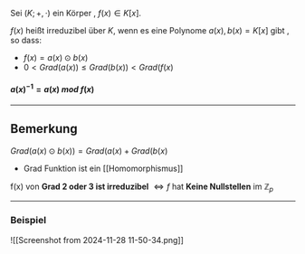 Sei $(K ; +, \cdot )$ ein Körper , $f(x) \in K[x]$.

$f(x)$ heißt irreduzibel über $K$, wenn es eine Polynome $a(x) ,b(x) = K[x]$ gibt , so dass: 
- $f(x)=a(x) \odot b(x)$
- $0 < Grad (a(x)) \leq Grad (b(x)) < Grad (f(x)$

#### $a(x)^{-1}=a(x) \ mod \ f(x)$
---
## Bemerkung
$Grad (a(x)\odot b(x)) =Grad(a(x) + Grad (b(x)$
- Grad Funktion ist ein [[Homomorphismus]]

f(x) von **Grad 2 oder 3 ist irreduzibel** $\Leftrightarrow f$ hat **Keine Nullstellen** im $\mathbb{Z}_{p}$

---
### Beispiel
![[Screenshot from 2024-11-28 11-50-34.png]]
